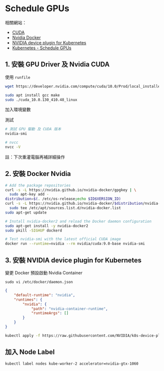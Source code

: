 # Schedule GPUs

相關網站：

- [CUDA](https://developer.nvidia.com/cuda-downloads)
- [Nvidia Docker](https://github.com/NVIDIA/nvidia-docker)
- [NVIDIA device plugin for Kubernetes](https://github.com/NVIDIA/k8s-device-plugin)
- [Kubernetes - Schedule GPUs](https://kubernetes.io/docs/tasks/manage-gpus/scheduling-gpus/)

## 1. 安裝 GPU Driver 及 Nvidia CUDA

使用 `runfile`

```bash
wget https://developer.nvidia.com/compute/cuda/10.0/Prod/local_installers/cuda_10.0.130_410.48_linux

sudo apt install gcc make
sudo ./cuda_10.0.130_410.48_linux
```

加入環境變數

測試

```bash
# 測試 GPU 驅動 及 CUDA 版本
nvidia-smi

# nvcc
nvcc -V
```

註：下次重灌電腦再補詳細操作

## 2. 安裝 Docker Nvidia

```bash
# Add the package repositories
curl -s -L https://nvidia.github.io/nvidia-docker/gpgkey | \
  sudo apt-key add -
distribution=$(. /etc/os-release;echo $ID$VERSION_ID)
curl -s -L https://nvidia.github.io/nvidia-docker/$distribution/nvidia-docker.list | \
  sudo tee /etc/apt/sources.list.d/nvidia-docker.list
sudo apt-get update

# Install nvidia-docker2 and reload the Docker daemon configuration
sudo apt-get install -y nvidia-docker2
sudo pkill -SIGHUP dockerd

# Test nvidia-smi with the latest official CUDA image
docker run --runtime=nvidia --rm nvidia/cuda:9.0-base nvidia-smi
```

## 3. 安裝 NVIDIA device plugin for Kubernetes

變更 Docker 預設啟動 Nvidia Container

`sudo vi /etc/docker/daemon.json`

```json
{
    "default-runtime": "nvidia",
    "runtimes": {
        "nvidia": {
            "path": "nvidia-container-runtime",
            "runtimeArgs": []
        }
    }
}
```

```bash
kubectl apply -f https://raw.githubusercontent.com/NVIDIA/k8s-device-plugin/v1.12/nvidia-device-plugin.yml
```

## 加入 Node Label

```bash
kubectl label nodes kube-worker-2 accelerator=nvidia-gtx-1060
```